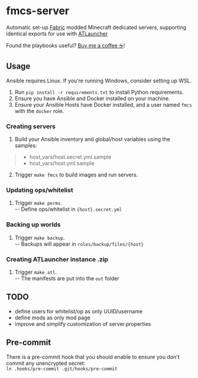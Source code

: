 # fmcs-server

Automatic set-up [Fabric](https://fabricmc.net/) modded Minecraft dedicated servers, supporting identical exports for use with [ATLauncher](https://atlauncher.com/)

Found the playbooks useful? [Buy me a coffee ☕](https://ko-fi.com/raspy)!

## Usage

Ansible requires Linux. If you're running Windows, consider setting up WSL.

1. Run `pip install -r requirements.txt` to install Python requirements.
2. Ensure you have Ansible and Docker installed on your machine.
3. Ensure your Ansible Hosts have Docker installed, and a user named `fmcs` with the `docker` role.

### Creating servers
1. Build your Ansible inventory and global/host variables using the samples:
> * host_vars/host.secret.yml.sample
> * host_vars/host.yml.sample
2. Trigger `make fmcs` to build images and run servers.

### Updating ops/whitelist
1. Trigger `make perms`.<br/>
-- Define ops/whitelist in `{host}.secret.yml`

### Backing up worlds
1. Trigger `make backup`.<br/>
-- Backups will appear in `roles/backup/files/{host}`

### Creating ATLauncher instance .zip
1. Trigger `make atl`.<br/>
-- The manifests are put into the `out` folder

## TODO
* define users for whitelist/op as only UUID/username
* define mods as only mod page
* improve and simplify customization of server.properties

## Pre-commit
There is a pre-commit hook that you should enable to ensure you don't commit any unencrypted secret:<br/>
`ln .hooks/pre-commit .git/hooks/pre-commit`
